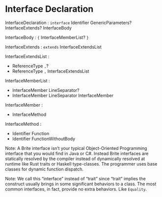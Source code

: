 # Interface Declaration

InterfaceDeclaration : `interface` Identifier GenericParameters? InterfaceExtends? InterfaceBody

InterfaceBody : `{` InterfaceMemberList? `}`

InterfaceExtends : `extends` InterfaceExtendsList

InterfaceExtendsList :
  - ReferenceType `,`?
  - ReferenceType `,` InterfaceExtendsList

InterfaceMemberList :
  - InterfaceMember LineSeparator?
  - InterfaceMember LineSeparator InterfaceMember

InterfaceMember :
  - InterfaceMethod

InterfaceMethod :
  - Identifier Function
  - Identifier FunctionWithoutBody

Note: A Brite interface isn’t your typical Object-Oriented Programming interface that you would find in Java or C#. Instead Brite interfaces are statically resolved by the compiler instead of dynamically resolved at runtime  like Rust traits or Haskell type-classes. The programmer uses base classes for dynamic function dispatch.

Note: We call this “interface” instead of “trait” since “trait” implies the construct usually brings in some significant behaviors to a class. The most common interfaces, in fact, provide no extra behaviors. Like `Equality`.

